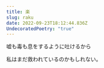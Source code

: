 ```yaml
---
title: 楽
slug: raku
date: 2022-09-23T18:12:44.836Z
UndecoratedPoetry: "true"
---
```

嘘も毒も息をするように吐けるから

私はまだ救われているのかもしれない。